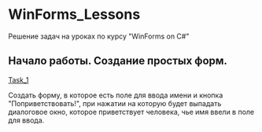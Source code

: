 # WinForms_Lessons
 Решение задач на уроках по курсу "WinForms on C#"

 ## Начало работы. Создание простых форм.
  
  [Task_1]()
   
   Создать форму, в которое есть поле для ввода имени и кнопка "Поприветствовать!", при нажатии на которую будет выпадать диалоговое окно, которое приветствует человека, чье имя ввели в поле для ввода.
